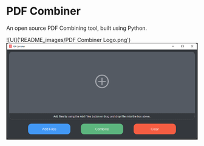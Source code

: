# PDF Combiner

An open source PDF Combining tool, built using Python.

![UI]('README_images/PDF Combiner Logo.png')
![UI](README_images/UI.png)
